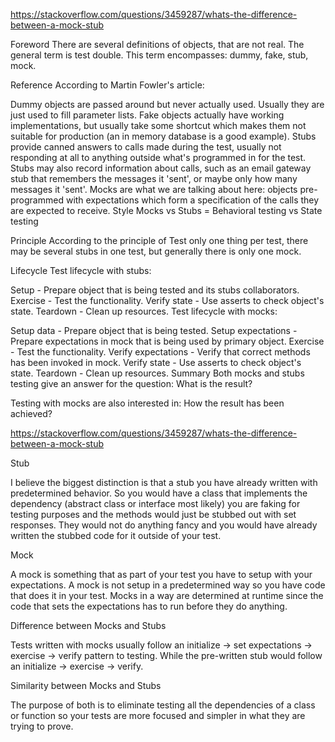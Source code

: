 https://stackoverflow.com/questions/3459287/whats-the-difference-between-a-mock-stub

Foreword
There are several definitions of objects, that are not real. The general term is test double. This term encompasses: dummy, fake, stub, mock.

Reference
According to Martin Fowler's article:

Dummy objects are passed around but never actually used. Usually they are just used to fill parameter lists.
Fake objects actually have working implementations, but usually take some shortcut which makes them not suitable for production (an in memory database is a good example).
Stubs provide canned answers to calls made during the test, usually not responding at all to anything outside what's programmed in for the test. Stubs may also record information about calls, such as an email gateway stub that remembers the messages it 'sent', or maybe only how many messages it 'sent'.
Mocks are what we are talking about here: objects pre-programmed with expectations which form a specification of the calls they are expected to receive.
Style
Mocks vs Stubs = Behavioral testing vs State testing

Principle
According to the principle of Test only one thing per test, there may be several stubs in one test, but generally there is only one mock.

Lifecycle
Test lifecycle with stubs:

Setup - Prepare object that is being tested and its stubs collaborators.
Exercise - Test the functionality.
Verify state - Use asserts to check object's state.
Teardown - Clean up resources.
Test lifecycle with mocks:

Setup data - Prepare object that is being tested.
Setup expectations - Prepare expectations in mock that is being used by primary object.
Exercise - Test the functionality.
Verify expectations - Verify that correct methods has been invoked in mock.
Verify state - Use asserts to check object's state.
Teardown - Clean up resources.
Summary
Both mocks and stubs testing give an answer for the question: What is the result?

Testing with mocks are also interested in: How the result has been achieved?


https://stackoverflow.com/questions/3459287/whats-the-difference-between-a-mock-stub

Stub

I believe the biggest distinction is that a stub you have already written with predetermined behavior. So you would have a class that implements the dependency (abstract class or interface most likely) you are faking for testing purposes and the methods would just be stubbed out with set responses. They would not do anything fancy and you would have already written the stubbed code for it outside of your test.

Mock

A mock is something that as part of your test you have to setup with your expectations. A mock is not setup in a predetermined way so you have code that does it in your test. Mocks in a way are determined at runtime since the code that sets the expectations has to run before they do anything.

Difference between Mocks and Stubs

Tests written with mocks usually follow an initialize -> set expectations -> exercise -> verify pattern to testing. While the pre-written stub would follow an initialize -> exercise -> verify.

Similarity between Mocks and Stubs

The purpose of both is to eliminate testing all the dependencies of a class or function so your tests are more focused and simpler in what they are trying to prove.
